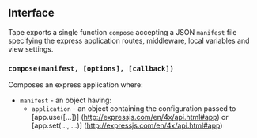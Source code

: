 
## Interface

Tape exports a single function `compose` accepting a JSON `manifest` file specifying the express application routes, middleware, local variables and view settings.

### `compose(manifest, [options], [callback])`

Composes an express application where:
+ `manifest` - an object having:
  * `application` - an object containing the configuration passed to [app.use([...])] (http://expressjs.com/en/4x/api.html#app)  or [app.set(..., ...)] (http://expressjs.com/en/4x/api.html#app)
